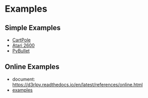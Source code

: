 # Examples

## Simple Examples
- [CartPole](cartpole)
- [Atari 2600](atari)
- [PyBullet](pybullet)

## Online Examples
- document: https://d3rlpy.readthedocs.io/en/latest/references/online.html
- [examples](online)
